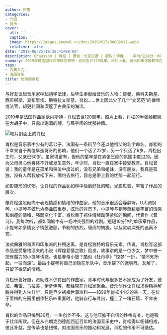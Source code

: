```yaml
---
author: 阿果
categories:
- 介绍
- 音乐
cover:
  alt: ''
  caption: ''
  image: https://images.soomal.cc/doc/20190625/00082612.webp
  relative: false
date: '2019-06-25T19:38:41+08:00'
description: Chausson | 肖松 | 源自：北京日报 | 版权：转载 |  平均/总评分：00.00/0
summary: 2019年是法国作曲家欧内斯特・肖松去世120周年。照片上看，肖松的半张脸都隐在大胡子中，只露出饱满的额，与眉宇间的忧郁神情。肖松是音乐家中少有的富公子，法国有一条街至今还以他祖父的名字命名。肖松的不幸来自于两位早逝哥哥的影响……
tags:
- 古典入门
- 法国音乐
title: 忧郁的肖松
---
```


与好友谈起音乐家中起初学法律，后毕生奉献给音乐的人物：舒曼、柴科夫斯基、西贝柳斯、夏布里埃、斯特拉文斯基、肖松……世上因此少了几个“文艺范”的律师或法官，却更壮阔和深邃了古典乐的海洋。

2019年是法国作曲家欧内斯特・肖松去世120周年。照片上看，肖松的半张脸都隐在大胡子中，只露出饱满的额，与眉宇间的忧郁神情。

![唱片封面上的肖松](https://images.soomal.cc/doc/20190625/00082612_01.webp)





肖松是音乐家中少有的富公子，法国有一条街至今还以他祖父的名字命名。肖松的不幸来自于两位早逝哥哥的影响，他们一个活了22岁，另一个只活了6岁。肖松出生时，父亲已50岁。虽家境富有，但他的童年是在紧张压抑的氛围中度过的。因为父母担心他身体不好或发生意外，年少时，肖松一直在家中接受教育。肖松曾说：我的童年是在孤单和哭泣中度过的，没有兄弟和姐妹，没有朋友。我真是孤独，没有人帮我放松下来，哪怕去旅行，我总是带上我的忧郁一起前行。

如影随形的忧郁，让肖松的作品犹如林中恰到好处的暗，光影斑驳，丰富了作品的层次。

像肖松这般倾向于表现情感和情绪的作曲家，他的音乐很适合静静听。D大调钢琴、小提琴与弦乐协奏曲四重奏，弦乐的背景下，小提琴与钢琴蕴藉着丰富的情感和幽邃的情绪，强弱变化丰富。肖松善于抓住情绪动荡紧张的瞬间，代表作《音诗》，我每次听，都如同脑中有一场冲突强烈的戏剧。短短16分钟的单乐章作品，小提琴如多情女子情弦激颤，节制的热烈，缠绵的旖旎，以及灵魂深处的迷离不安。

法式典雅的和声和印象派的扑朔迷离，是肖松独特的音乐元素。传说，肖松写这部作品是受屠格涅夫的小说《辉煌爱情之歌》启发，故事讲的是一位少女，梦中被一把有魔力的小提琴诱惑。也是春倦小憩？酷似《牡丹亭》“惊梦”一折，“情不知所起，一往而深”。最后小提琴将自己消隐在乐队中，音乐摆下的迷魂阵，瓦解了，只留下微茫的情绪。

肖松乐善好施，资助过不少贫困的作曲家。青年时代与很多艺术家成为了好友，德加、弗雷、马拉美、伊萨伊等，都经常在肖松家聚会。音乐创作让肖松求得精神解脱并得到人生升华，只是旦夕祸福世事难料――1899年肖松44岁的某一天，在位于里梅的庄园里创作弦乐四重奏时，他骑自行车外出，撞上了一堵石墙，不幸丧命。

肖松的作品只编到30号，一生创作不多。这与他压抑不自信的性格有关，也是殁于壮年所致。但在从弗朗克到德彪西近百年的法国音乐史中，肖松得以相辅相成，彼此补益，是传承也是纽带。对法国音乐的推动和发展，肖松的作用不可低估。
